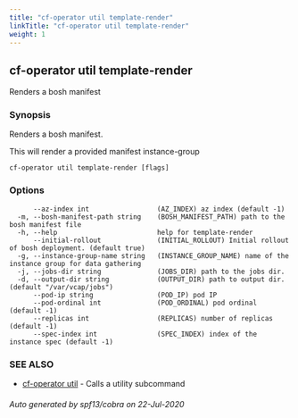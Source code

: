 ```yaml
---
title: "cf-operator util template-render"
linkTitle: "cf-operator util template-render"
weight: 1
---
```

## cf-operator util template-render

Renders a bosh manifest

### Synopsis

Renders a bosh manifest.

This will render a provided manifest instance-group


```
cf-operator util template-render [flags]
```

### Options

```
      --az-index int                 (AZ_INDEX) az index (default -1)
  -m, --bosh-manifest-path string    (BOSH_MANIFEST_PATH) path to the bosh manifest file
  -h, --help                         help for template-render
      --initial-rollout              (INITIAL_ROLLOUT) Initial rollout of bosh deployment. (default true)
  -g, --instance-group-name string   (INSTANCE_GROUP_NAME) name of the instance group for data gathering
  -j, --jobs-dir string              (JOBS_DIR) path to the jobs dir.
  -d, --output-dir string            (OUTPUT_DIR) path to output dir. (default "/var/vcap/jobs")
      --pod-ip string                (POD_IP) pod IP
      --pod-ordinal int              (POD_ORDINAL) pod ordinal (default -1)
      --replicas int                 (REPLICAS) number of replicas (default -1)
      --spec-index int               (SPEC_INDEX) index of the instance spec (default -1)
```

### SEE ALSO

* [cf-operator util](../cf-operator_util)	 - Calls a utility subcommand

###### Auto generated by spf13/cobra on 22-Jul-2020
